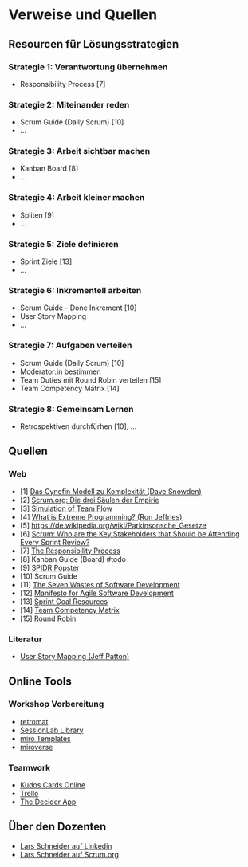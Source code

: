 # Verweise und Quellen

## Resourcen für Lösungsstrategien

### Strategie 1: Verantwortung übernehmen

- Responsibility Process [7]

### Strategie 2: Miteinander reden

- Scrum Guide (Daily Scrum) [10] 
- ...

### Strategie 3: Arbeit sichtbar machen

- Kanban Board [8]
- ...

### Strategie 4: Arbeit kleiner machen

- Spliten [9]
- ...

### Strategie 5: Ziele definieren

- Sprint Ziele [13]
- ...

### Strategie 6: Inkrementell arbeiten

- Scrum Guide - Done Inkrement [10] 
- User Story Mapping
- ...

### Strategie 7: Aufgaben verteilen

- Scrum Guide (Daily Scrum) [10] 
- Moderator:in bestimmen
- Team Duties mit Round Robin verteilen [15]
- Team Competency Matrix [14]

### Strategie 8: Gemeinsam Lernen

- Retrospektiven durchfürhen [10], ...

## Quellen

### Web

- [1] [Das Cynefin Modell zu Komplexität (Dave Snowden)](https://www.youtube.com/watch?v=N7oz366X0-8)
- [2] [Scrum.org: Die drei Säulen der Empirie](https://www.scrum.org/resources/blog/three-pillars-empiricism-scrum)
- [3] [Simulation of Team Flow](https://www.youtube.com/watch?v=bhpQKA9XYcE)
- [4] [What is Extreme Programming? (Ron Jeffries)](https://ronjeffries.com/xprog/what-is-extreme-programming/)
- [5] https://de.wikipedia.org/wiki/Parkinsonsche_Gesetze
- [6] [Scrum: Who are the Key Stakeholders that Should be Attending Every Sprint Review?](https://www.scrum.org/resources/blog/scrum-who-are-key-stakeholders-should-be-attending-every-sprint-review)
- [7] [The Responsibility Process](https://www.selbstfuehren.de/post/the-responsibility-process)
- [8] Kanban Guide (Board) #todo
- [9] [SPIDR Popster](https://www.mountaingoatsoftware.com/exclusive/spidr-poster-download)
- [10] Scrum Guide
- [11] [The Seven Wastes of Software Development](https://dzone.com/articles/seven-wastes-software)
- [12] [Manifesto for Agile Software Development](https://agilemanifesto.org/)
- [13] [Sprint Goal Resources](https://medium.com/the-liberators/tagged/sprint-goal)
- [14] [Team Competency Matrix](https://management30.com/practice/competency-matrix/)
- [15] [Round Robin](https://de.wikipedia.org/wiki/Round_Robin_(Informatik))

### Literatur

- [User Story Mapping (Jeff Patton)](https://www.goodreads.com/book/show/23223134)

## Online Tools

### Workshop Vorbereitung

- [retromat](https://retromat.org/de)
- [SessionLab Library](https://www.sessionlab.com/library)
- [miro Templates](https://miro.com/de/templates/)
- [miroverse](https://miro.com/miroverse/)

### Teamwork

- [Kudos Cards Online](https://kudobox.co)
- [Trello](https://trello.com)
- [The Decider App](https://thedecider.app)

## Über den Dozenten

- [Lars Schneider auf Linkedin](https://www.linkedin.com/in/schneiderlars80/)
- [Lars Schneider auf Scrum.org](https://www.scrum.org/user/729295/)
